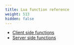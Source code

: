 ```yaml
---
title: Lua function reference
weight: 513
hidden: false
---
```


- [Client side functions](/scripting-reference/runtimes/lua/client-functions)
- [Server side functions](/scripting-reference/runtimes/lua/server-functions)